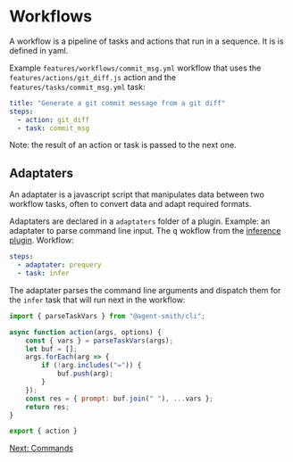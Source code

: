 # Workflows

A workflow is a pipeline of tasks and actions that run in a sequence. It is
is defined in yaml.

Example `features/workflows/commit_msg.yml` workflow that uses
the `features/actions/git_diff.js` action and the `features/tasks/commit_msg.yml` task:

```yaml
title: "Generate a git commit message from a git diff"
steps:
  - action: git_diff
  - task: commit_msg
```

Note: the result of an action or task is passed to the next one.

## Adaptaters

An adaptater is a javascript script that manipulates data between
two workflow tasks, often to convert data and adapt required formats.

Adaptaters are declared in a `adaptaters` folder of a plugin. Example: an
adaptater to parse command line input. The <kbd>q</kbd> wokflow from the
<a href="javascript:openLink('/terminal_client/plugins/inference')">inference plugin</a>.
Workflow:

```yaml
steps:
  - adaptater: prequery
  - task: infer
```

The adaptater parses the command line arguments and dispatch them for the `infer` task
that will run next in the workflow:

```js
import { parseTaskVars } from "@agent-smith/cli";

async function action(args, options) {
    const { vars } = parseTaskVars(args);
    let buf = [];
    args.forEach(arg => {
        if (!arg.includes("=")) {
            buf.push(arg);
        }
    });
    const res = { prompt: buf.join(" "), ...vars };
    return res;
}

export { action }
```

<a href="javascript:openLink('/terminal_client/commands')">Next: Commands</a>